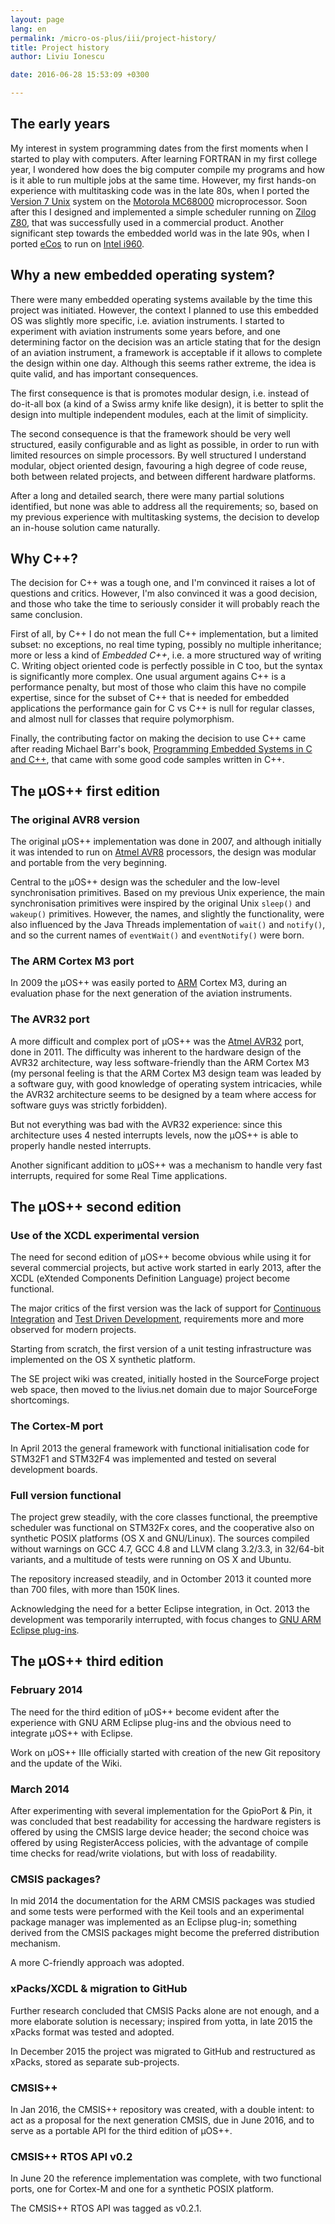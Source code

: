 ```yaml
---
layout: page
lang: en
permalink: /micro-os-plus/iii/project-history/
title: Project history
author: Liviu Ionescu

date: 2016-06-28 15:53:09 +0300

---
```


## The early years

My interest in system programming dates from the first moments when I started to play with computers. After learning FORTRAN in my first college year, I wondered how does the big computer compile my programs and how is it able to run multiple jobs at the same time. However, my first hands-on experience with multitasking code was in the late 80s, when I ported the [Version 7 Unix](http://en.wikipedia.org/wiki/Version_7_Unix) system on the [Motorola MC68000](http://en.wikipedia.org/wiki/68000) microprocessor. Soon after this I designed and implemented a simple scheduler running on [Zilog Z80](http://en.wikipedia.org/wiki/Z80), that was successfully used in a commercial product. Another significant step towards the embedded world was in the late 90s, when I ported [eCos](http://en.wikipedia.org/wiki/ECos) to run on [Intel i960](http://en.wikipedia.org/wiki/I960).

## Why a new embedded operating system?

There were many embedded operating systems available by the time this project was initiated. However, the context I planned to use this embedded OS was slightly more specific, i.e. aviation instruments. I started to experiment with aviation instruments some years before, and one determining factor on the decision was an article stating that for the design of an aviation instrument, a framework is acceptable if it allows to complete the design within one day. Although this seems rather extreme, the idea is quite valid, and has important consequences.

The first consequence is that is promotes modular design, i.e. instead of do-it-all box (a kind of a Swiss army knife like design), it is better to split the design into multiple independent modules, each at the limit of simplicity.

The second consequence is that the framework should be very well structured, easily configurable and as light as possible, in order to run with limited resources on simple processors. By well structured I understand modular, object oriented design, favouring a high degree of code reuse, both between related projects, and between different hardware platforms.

After a long and detailed search, there were many partial solutions identified, but none was able to address all the requirements; so, based on my previous experience with multitasking systems, the decision to develop an in-house solution came naturally.

## Why C++?

The decision for C++ was a tough one, and I'm convinced it raises a lot of questions and critics. However, I'm also convinced it was a good decision, and those who take the time to seriously consider it will probably reach the same conclusion.

First of all, by C++ I do not mean the full C++ implementation, but a limited subset: no exceptions, no real time typing, possibly no multiple inheritance; more or less a kind of *Embedded C++*, i.e. a more structured way of writing C. Writing object oriented code is perfectly possible in C too, but the syntax is significantly more complex. One usual argument agains C++ is a performance penalty, but most of those who claim this have no compile expertise, since for the subset of C++ that is needed for embedded applications the performance gain for C vs C++ is null for regular classes, and almost null for classes that require polymorphism.

Finally, the contributing factor on making the decision to use C++ came after reading Michael Barr's book, [Programming Embedded Systems in C and C++](http://www.amazon.com/Programming-Embedded-Systems-C/dp/1565923545), that came with some good code samples written in C++.

## The µOS++ first edition

### The original AVR8 version

The original µOS++ implementation was done in 2007, and although initially it was intended to run on [Atmel AVR8](http://en.wikipedia.org/wiki/AVR8) processors, the design was modular and portable from the very beginning.

Central to the µOS++ design was the scheduler and the low-level synchronisation primitives. Based on my previous Unix experience, the main synchronisation primitives were inspired by the original Unix `sleep()` and `wakeup()` primitives. However, the names, and slightly the functionality, were also influenced by the Java Threads implementation of `wait()` and `notify()`, and so the current names of `eventWait()` and `eventNotify()` were born.

### The ARM Cortex M3 port

In 2009 the µOS++ was easily ported to [ARM](http://en.wikipedia.org/wiki/ARM_architecture) Cortex M3, during an evaluation phase for the next generation of the aviation instruments.

### The AVR32 port

A more difficult and complex port of µOS++ was the [Atmel AVR32](http://en.wikipedia.org/wiki/AVR32) port, done in 2011. The difficulty was inherent to the hardware design of the AVR32 architecture, way less software-friendly than the ARM Cortex M3 (my personal feeling is that the ARM Cortex M3 design team was leaded by a software guy, with good knowledge of operating system intricacies, while the AVR32 architecture seems to be designed by a team where access for software guys was strictly forbidden).

But not everything was bad with the AVR32 experience: since this architecture uses 4 nested interrupts levels, now the µOS++ is able to properly handle nested interrupts.

Another significant addition to µOS++ was a mechanism to handle very fast interrupts, required for some Real Time applications.

## The µOS++ second edition

### Use of the XCDL experimental version

The need for second edition of µOS++ become obvious while using it for several commercial projects, but active work started in early 2013, after the XCDL (eXtended Components Definition Language) project become functional.

The major critics of the first version was the lack of support for [Continuous Integration](http://en.wikipedia.org/wiki/Continuous_integration) and [Test Driven Development](http://en.wikipedia.org/wiki/Test-driven_development), requirements more and more observed for modern projects.

Starting from scratch, the first version of a unit testing infrastructure was implemented on the OS X synthetic platform.

The SE project wiki was created, initially hosted in the SourceForge project web space, then moved to the livius.net domain due to major SourceForge shortcomings.

### The Cortex-M port

In April 2013 the general framework with functional initialisation code for STM32F1 and STM32F4 was implemented and tested on several development boards.

### Full version functional

The project grew steadily, with the core classes functional, the preemptive scheduler was functional on STM32Fx cores, and the cooperative also on synthetic POSIX platforms (OS X and GNU/Linux). The sources compiled without warnings on GCC 4.7, GCC 4.8 and LLVM clang 3.2/3.3, in 32/64-bit variants, and a multitude of tests were running on OS X and Ubuntu.

The repository increased steadily, and in Octomber 2013 it counted more than 700 files, with more than 150K lines.

Acknowledging the need for a better Eclipse integration, in Oct. 2013 the development was temporarily interrupted, with focus changes to [GNU ARM Eclipse plug-ins](http://gnuarmeclipse.livius.net/blog/).

## The µOS++ third edition

### February 2014

The need for the third edition of µOS++ become evident after the experience with GNU ARM Eclipse plug-ins and the obvious need to integrate µOS++ with Eclipse.

Work on µOS++ IIIe officially started with creation of the new Git repository and the update of the Wiki.

### March 2014

After experimenting with several implementation for the GpioPort & Pin, it was concluded that best readability for accessing the hardware registers is offered by using the CMSIS large device header; the second choice was offered by using RegisterAccess policies, with the advantage of compile time checks for read/write violations, but with loss of readability.

### CMSIS packages?

In mid 2014 the documentation for the ARM CMSIS packages was studied and some tests were performed with the Keil tools and an experimental package manager was implemented as an Eclipse plug-in; something derived from the CMSIS packages might become the preferred distribution mechanism.

A more C-friendly approach was adopted.

### xPacks/XCDL & migration to GitHub

Further research concluded that CMSIS Packs alone are not enough, and a more elaborate solution is necessary; inspired from yotta, in late 2015 the xPacks format was tested and adopted.

In December 2015 the project was migrated to GitHub and restructured as xPacks, stored as separate sub-projects.

### CMSIS++

In Jan 2016, the CMSIS++ repository was created, with a double intent: to act as a proposal for the next generation CMSIS, due in June 2016, and to serve as a portable API for the third edition of µOS++.

### CMSIS++ RTOS API v0.2

In June 20 the reference implementation was complete, with two functional ports, one for Cortex-M and one for a synthetic POSIX platform.

The CMSIS++ RTOS API was tagged as v0.2.1.
